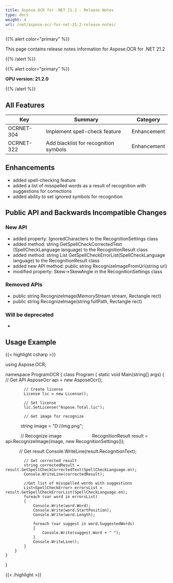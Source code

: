 ```yaml
---
title: Aspose.OCR for .NET 21.2 - Release Notes
type: docs
weight: 4
url: /net/aspose-ocr-for-net-21-2-release-notes/
---
```


{{% alert color="primary" %}}

This page contains release notes information for Aspose.OCR for .NET 21.2

{{% /alert %}}

{{% alert color="primary" %}}

**GPU version: 21.2.0**

{{% /alert %}}

## All Features

|Key|Summary|Category|
|---|---|---|
|OCRNET-304|Implement spell-check feature |Enhancement|
|OCRNET-322| Add blacklist for recognition symbols |Enhancement|


## Enhancements

- added spell-checking feature
- added a list of misspelled words as a result of recognition with suggestions for corrections
- added ability to set ignored symbols for recognition


## Public API and Backwards Incompatible Changes

### New API

-  added property: IgnoredCharacters to the RecognitionSettings class
-  added method: string GetSpellCheckCorrectedText (SpellCheckLanguage language) to the RecognitionResult class
-  added method: string List<SpellCheckError> GetSpellCheckErrorList(SpellCheckLanguage language) to the RecognitionResult class
-  added new API method:  public string RecognizeImageFromUri(string uri)
-  modified property: Skew->SkewAngle  in the RecognitionSettings class

### Removed APIs

-  public string RecognizeImage(MemoryStream stream, Rectangle rect)
-  public string RecognizeImage(string fullPath, Rectangle rect)

### Will be deprecated

-

## Usage Example

{{< highlight csharp >}}


using Aspose.OCR;

namespace ProgramOCR
{
    class Program
    {
        static void Main(string[] args)
        {
            // Get API
            AsposeOcr api = new AsposeOcr();

            // Create license
            License lic = new License();

            // Set license 
            lic.SetLicense("Aspose.Total.lic");

            // Get image for recognize
            string image = "D://img.png";

            // Recognize image           
            RecognitionResult result = api.RecognizeImage(image, new RecognitionSettings());

            // Get result
            Console.WriteLine(result.RecognitionText);

            // Get corrected result
            string correctedResult = result.GetSpellCheckCorrectedText(SpellCheckLanguage.en);
            Console.WriteLine(correctedResult);

            //Get list of misspelled words with suggestions
            List<SpellCheckError> errorsList = result.GetSpellCheckErrorList(SpellCheckLanguage.en);
            foreach (var word in errorsList)
            {
                Console.Write(word.Word);
                Console.Write(word.StartPosition);
                Console.Write(word.Length);

                foreach (var suggest in word.SuggestedWords)
                {
                    Console.Write(suggest.Word + " ");
                }
                Console.WriteLine();
            }
        }
    }
}

{{< /highlight >}}
